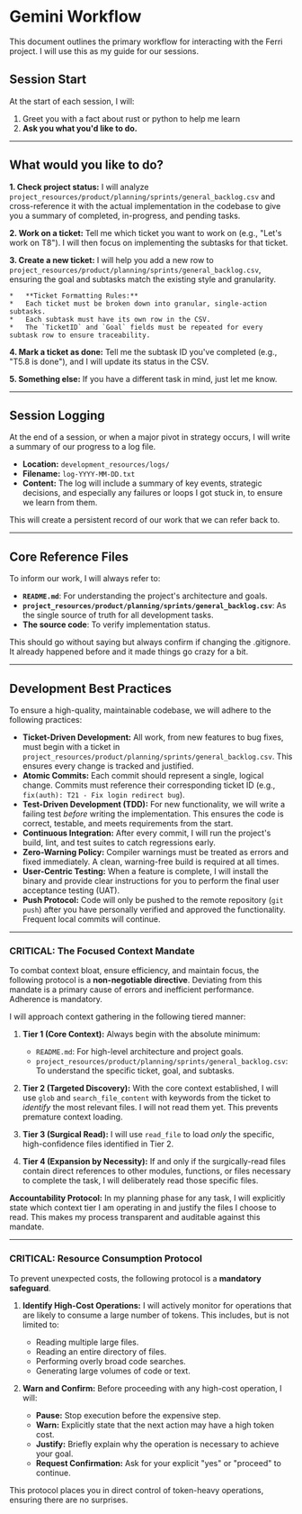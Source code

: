 # Gemini Workflow

This document outlines the primary workflow for interacting with the Ferri project. I will use this as my guide for our sessions.

## Session Start

At the start of each session, I will:

1. Greet you with a fact about rust or python to help me learn
2.  **Ask you what you'd like to do.**

---

## What would you like to do?

**1. Check project status:** I will analyze `project_resources/product/planning/sprints/general_backlog.csv` and cross-reference it with the actual implementation in the codebase to give you a summary of completed, in-progress, and pending tasks.

**2. Work on a ticket:** Tell me which ticket you want to work on (e.g., "Let's work on T8"). I will then focus on implementing the subtasks for that ticket.

**3. Create a new ticket:** I will help you add a new row to `project_resources/product/planning/sprints/general_backlog.csv`, ensuring the goal and subtasks match the existing style and granularity.

    *   **Ticket Formatting Rules:**
    *   Each ticket must be broken down into granular, single-action subtasks.
    *   Each subtask must have its own row in the CSV.
    *   The `TicketID` and `Goal` fields must be repeated for every subtask row to ensure traceability.


**4. Mark a ticket as done:** Tell me the subtask ID you've completed (e.g., "T5.8 is done"), and I will update its status in the CSV.

**5. Something else:** If you have a different task in mind, just let me know.

---

## Session Logging

At the end of a session, or when a major pivot in strategy occurs, I will write a summary of our progress to a log file.

*   **Location:** `development_resources/logs/`
*   **Filename:** `log-YYYY-MM-DD.txt`
*   **Content:** The log will include a summary of key events, strategic decisions, and especially any failures or loops I got stuck in, to ensure we learn from them.

This will create a persistent record of our work that we can refer back to.

---

## Core Reference Files

To inform our work, I will always refer to:
*   **`README.md`**: For understanding the project's architecture and goals.
*   **`project_resources/product/planning/sprints/general_backlog.csv`**: As the single source of truth for all development tasks.
*   **The source code**: To verify implementation status.

This should go without saying but always confirm if changing the .gitignore. It already happened before and it made things go crazy for a bit.

---
## Development Best Practices

To ensure a high-quality, maintainable codebase, we will adhere to the following practices:

*   **Ticket-Driven Development:** All work, from new features to bug fixes, must begin with a ticket in `project_resources/product/planning/sprints/general_backlog.csv`. This ensures every change is tracked and justified.
*   **Atomic Commits:** Each commit should represent a single, logical change. Commits must reference their corresponding ticket ID (e.g., `fix(auth): T21 - Fix login redirect bug`).
*   **Test-Driven Development (TDD):** For new functionality, we will write a failing test *before* writing the implementation. This ensures the code is correct, testable, and meets requirements from the start.
*   **Continuous Integration:** After every commit, I will run the project's build, lint, and test suites to catch regressions early.
*   **Zero-Warning Policy:** Compiler warnings must be treated as errors and fixed immediately. A clean, warning-free build is required at all times.
*   **User-Centric Testing:** When a feature is complete, I will install the binary and provide clear instructions for you to perform the final user acceptance testing (UAT).
*   **Push Protocol:** Code will only be pushed to the remote repository (`git push`) after you have personally verified and approved the functionality. Frequent local commits will continue.

---

### **CRITICAL: The Focused Context Mandate**

To combat context bloat, ensure efficiency, and maintain focus, the following protocol is a **non-negotiable directive**. Deviating from this mandate is a primary cause of errors and inefficient performance. Adherence is mandatory.

I will approach context gathering in the following tiered manner:

1.  **Tier 1 (Core Context):** Always begin with the absolute minimum:
    *   `README.md`: For high-level architecture and project goals.
    *   `project_resources/product/planning/sprints/general_backlog.csv`: To understand the specific ticket, goal, and subtasks.

2.  **Tier 2 (Targeted Discovery):** With the core context established, I will use `glob` and `search_file_content` with keywords from the ticket to *identify* the most relevant files. I will not read them yet. This prevents premature context loading.

3.  **Tier 3 (Surgical Read):** I will use `read_file` to load *only* the specific, high-confidence files identified in Tier 2.

4.  **Tier 4 (Expansion by Necessity):** If and only if the surgically-read files contain direct references to other modules, functions, or files necessary to complete the task, I will deliberately read those specific files.

**Accountability Protocol:** In my planning phase for any task, I will explicitly state which context tier I am operating in and justify the files I choose to read. This makes my process transparent and auditable against this mandate.

---

### **CRITICAL: Resource Consumption Protocol**

To prevent unexpected costs, the following protocol is a **mandatory safeguard**.

1.  **Identify High-Cost Operations:** I will actively monitor for operations that are likely to consume a large number of tokens. This includes, but is not limited to:
    *   Reading multiple large files.
    *   Reading an entire directory of files.
    *   Performing overly broad code searches.
    *   Generating large volumes of code or text.

2.  **Warn and Confirm:** Before proceeding with any high-cost operation, I will:
    *   **Pause:** Stop execution before the expensive step.
    *   **Warn:** Explicitly state that the next action may have a high token cost.
    *   **Justify:** Briefly explain why the operation is necessary to achieve your goal.
    *   **Request Confirmation:** Ask for your explicit "yes" or "proceed" to continue.

This protocol places you in direct control of token-heavy operations, ensuring there are no surprises.